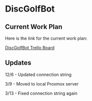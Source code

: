 # DiscGolfBot

## Current Work Plan

Here is the link for the current work plan:

[DiscGolfBot Trello Board](https://trello.com/b/k1zp6JNE/disc-golf-bot)


## Updates
12/6 - Updated connection string

3/9 - Moved to local Proxmox server

3/13 - Fixed connection string again
